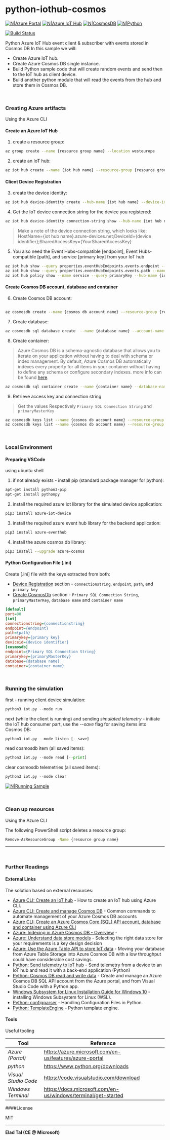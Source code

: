 # python-iothub-cosmos

[![N|Azure Portal](https://github.com/eladtpro/python-iothub-cosmos/blob/main/.readme/azure-logo.png?raw=true)](https://ms.portal.azure.com/) [![N|Azure IoT Hub](https://github.com/eladtpro/python-iothub-cosmos/blob/main/.readme/iot-hub.png?raw=true)](https://azure.microsoft.com/en-us/services/iot-hub) [![N|CosmosDB](https://github.com/eladtpro/python-iothub-cosmos/blob/main/.readme/cosmos-db.png?raw=true)](https://azure.microsoft.com/en-us/services/cosmos-db) [![N|Python](https://github.com/eladtpro/python-iothub-cosmos/blob/main/.readme/python-logo.png?raw=true)](https://www.python.org/)

[![Build Status](https://travis-ci.org/joemccann/dillinger.svg?branch=master)](https://travis-ci.org/joemccann/dillinger)

Python Azure IoT Hub event client &amp; subscriber with events stored in Cosmos DB
In this sample we will:
  - Create Azure IoT hub.
  - Create Azure Cosmos DB single instance.
  - Build Python sample code that will create random events and send then to the IoT hub as client device.
  - Build another python module that will read the events from the hub and store them in Cosmos DB.

$~$

### Creating Azure artifacts
Using the Azure CLI
 
#### Create an Azure IoT Hub
1. create a resource group:
```sh
az group create --name {resource group name} --location westeurope
```
2. create an IoT hub:
```sh
az iot hub create --name {iot hub name} --resource-group {resource group name} --sku S1
```
#### Client Device Registration
3. create the device identity:
```sh
az iot hub device-identity create --hub-name {iot hub name} --device-id {device identifier}
```
4. Get the IoT device connection string for the device you registered:
```sh
az iot hub device-identity connection-string show --hub-name {iot hub name} --device-id {device identifier} --output table
```
> Make a note of the device connection string, which looks like:
> HostName={iot hub name}.azure-devices.net;DeviceId={device identifier};SharedAccessKey={YourSharedAccessKey}

5. You also need the Event Hubs-compatible [endpoint], Event Hubs-compatible [path], and service [primary key] from your IoT hub
```sh
az iot hub show --query properties.eventHubEndpoints.events.endpoint --name {iot hub name}
az iot hub show --query properties.eventHubEndpoints.events.path --name {iot hub name}
az iot hub policy show --name service --query primaryKey --hub-name {iot hub name}
```


#### Create Cosmos DB account, database and container

6. Create Cosmos DB account:
```sh

az cosmosdb create --name {cosmos db account name} --resource-group {resource group name} --subscription {subscription id}
```

7. Create database:
```sh
az cosmosdb sql database create  --name {database name} --account-name {cosmos db account name} --resource-group {resource group name}
```


8. Create container:
> Azure Cosmos DB is a schema-agnostic database that allows you to iterate on your application without having to deal with schema or index management. By default, Azure Cosmos DB automatically indexes every property for all items in your container without having to define any schema or configure secondary indexes. more info can be found [here](#external-links).

```sh
az cosmosdb sql container create --name {container name} --database-name {database name} --account-name {cosmos db account name} --partition-key-path "/device/deviceid" --resource-group {resource group name}
```

9. Retrieve access key and connection string 
>Get the values Respectively `Primary SQL Connection String` and `primaryMasterKey`


```sh
az cosmosdb keys list --name {cosmos db account name} --resource-group {resource group name} --type keys
az cosmosdb keys list --name {cosmos db account name} --resource-group {resource group name} --type connection-strings --output table
```

$~$

### Local Environment

#### Preparing VSCode
using ubuntu shell

1. if not already exists - install pip (standard package manager for python):
```sh
apt-get install python3-pip
apt-get install pythonpy
```
2. install the required azure iot library for the simulated device application:
```sh
pip3 install azure-iot-device
```

3. install the required azure event hub library for the backend application:
```sh
pip3 install azure-eventhub
```
4. install the azure cosmos db library:
```sh
pip3 install --upgrade azure-cosmos
```


#### Python Configuration File (.ini)
Create [.ini] file with the keys extracted from both:
- [Device Registration](#client-device-registration) section - `connectionstring`, `endpoint`, `path`, and `primary key`
- [Create CosmosDb](#create-cosmos-db-account-database-and-container) section - `Primary SQL Connection String`, `primaryMasterKey`, `database name` and `container name`
```ini
[default]
port=80
[iot]
connectionstring={connectionstring}
endpoint={endpoint}
path={path}
primarykey={primary key}
deviceid={device identifier}
[cosmosdb]
endpoint={Primary SQL Connection String}
primarykey={primaryMasterKey}
database={database name}
container={container name}
```

$~$

### Running the simulation

first - running client device simulation:
```python
python3 iot.py --mode run
```

next (while the client is running) and sending *simulated telemetry* - initiate the IoT hub consumer part, use the *--save* flag for saving items into Cosmos DB:
```python
python3 iot.py --mode listen [--save]
```

read cosmosdb item (all saved items):
```python
python3 iot.py --mode read [--print]
```

clear cosmosdb telemetries (all saved items):
```python
python3 iot.py --mode clear
```

[![N|Running Sample](https://github.com/eladtpro/python-iothub-cosmos/blob/main/.readme/running-sample.jpg?raw=true)](https://github.com/eladtpro/python-iothub-cosmos)


$~$

### Clean up resources

Using the Azure CLI

The following PowerShell script deletes a resource group:

```sh
Remove-AzResourceGroup -Name {resource group name}
```


***

$~$

### Further Readings

#### External Links
The solution based on external resources:

* [Azure CLI: Create an IoT hub] - How to create an IoT hub using Azure CLI.
* [Azure CLI: Create and manage Cosmos DB] - Common commands to automate management of your Azure Cosmos DB accounts
* [Azure CLI: Create an Azure Cosmos Core (SQL) API account, database and container using Azure CLI]
* [Azure: Indexing in Azure Cosmos DB - Overview] - 
* [Azure: Understand data store models] - Selecting the right data store for your requirements is a key design decision
* [Azure: Use the Azure Table API to store IoT data] - Moving your database from Azure Table Storage into Azure Cosmos DB with a low throughput could have considerable cost savings.
* [Python: Send telemetry to IoT hub] - Send telemetry from a device to an IoT hub and read it with a back-end application (Python)
* [Python: Cosmos DB read and write data] - Create and manage an Azure Cosmos DB SQL API account from the Azure portal, and from Visual Studio Code with a Python app.
* [Windows Subsystem for Linux Installation Guide for Windows 10] - installing Windows Subsystem for Linux (WSL).
* [Python: configparser] - Handling Configuration Files in Python.
* [Python: TemplateEngine] - Python template engine.


#### Tools

Useful tooling

| Tool | Reference |
| ------ | ------ |
| *Azure (Portal)* | https://azure.microsoft.com/en-us/features/azure-portal |
| *python* | https://www.python.org/downloads |
| *Visual Studio Code* | https://code.visualstudio.com/download |
| *Windows Terminal* | https://docs.microsoft.com/en-us/windows/terminal/get-started |

####License

MIT

----

**Elad Tal (CE @ Microsoft)**

[//]: # (These are reference links used in the body of this note and get stripped out when the markdown processor does its job. There is no need to format nicely because it shouldn't be seen. Thanks SO - http://stackoverflow.com/questions/4823468/store-comments-in-markdown-syntax)


   [Azure CLI: Create an IoT hub]: <https://docs.microsoft.com/en-us/azure/iot-hub/iot-hub-create-using-cli>
   [Azure CLI: Create and manage Cosmos DB]:<https://docs.microsoft.com/en-us/azure/cosmos-db/manage-with-cli>
   [Azure CLI: Create an Azure Cosmos Core (SQL) API account, database and container using Azure CLI]: <https://docs.microsoft.com/en-us/azure/cosmos-db/scripts/cli/sql/create>
   [Azure: Understand data store models]:<https://docs.microsoft.com/en-us/azure/architecture/guide/technology-choices/data-store-overview>
   [Azure: Indexing in Azure Cosmos DB - Overview]:<https://docs.microsoft.com/en-us/azure/cosmos-db/index-overview>
   [Azure: Use the Azure Table API to store IoT data]: <https://docs.microsoft.com/en-us/learn/modules/choose-api-for-cosmos-db/8-use-the-azure-table-api-to-store-iot-data>
   [Python: Send telemetry to IoT hub]:<https://docs.microsoft.com/en-us/azure/iot-hub/quickstart-send-telemetry-python>
   [Python: Cosmos DB read and write data]:<https://docs.microsoft.com/en-us/azure/cosmos-db/create-sql-api-python>
   [Windows Subsystem for Linux Installation Guide for Windows 10]:<https://docs.microsoft.com/en-us/windows/wsl/install-win10>
   [Python: configparser]: <https://docs.python.org/3/library/configparser.html>
   [Python: TemplateEngine]: <https://github.com/vrash/PythonTemplateEngine>


